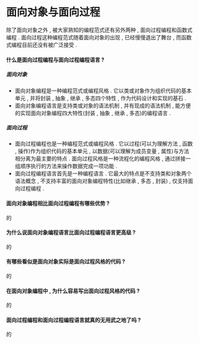 # 面向对象与面向过程

除了面向对象之外 , 被大家熟知的编程范式还有另外两种 , 面向过程编程和函数式编程 . 面向过程这种编程范式随着面向对象的出现 , 已经慢慢退出了舞台 , 而函数式编程目前还没有被广泛接受 .

#### 什么是面向过程编程与面向过程编程语言 ?

##### 面向对象

* 面向对象编程是一种编程范式或编程风格 . 它以类或对象作为组织代码的基本单元 , 并将封装 , 抽象 , 继承 , 多态四个特性 , 作为代码设计和实现的基石 . 
* 面向对象编程语言是支持类或对象的语法机制 , 并有现成的语法机制 , 能方便的实现面向对象编程四大特性\(封装 , 抽象 , 继承 , 多态\)的编程语言 . 

##### 面向过程

* 面向过程编程也是一种编程范式或编程风格 . 它以过程\(可以为理解方法 , 函数 , 操作\)作为组织代码的基本单元 , 以数据\(可以理解为成员变量 , 属性\)与方法相分离为最主要的特点 . 面向过程风格是一种流程化的编程风格 , 通过拼接一组顺序执行的方法来操作数据完成一项功能 . 
* 面向过程编程语言首先是一种编程语言 . 它最大的特点是不支持类和对象两个语法概念 , 不支持丰富的面向对象编程特性\(比如继承 , 多态 , 封装\) , 仅支持面向过程编程 . 

#### 面向对象编程相比面向过程编程有哪些优势 ?

的

#### 为什么说面向对象编程语言比面向过程编程语言更高级 ?

的

#### 有哪些看似是面向对象实际是面向过程风格的代码 ?

的

#### 在面向对象编程中 , 为什么容易写出面向过程风格的代码 ?

的

#### 面向过程编程和面向过程编程语言就真的无用武之地了吗 ?

的

